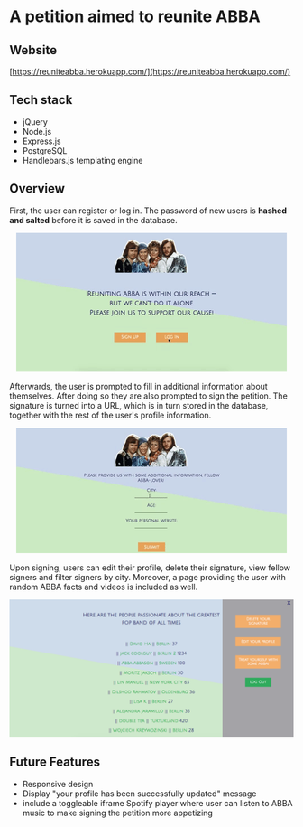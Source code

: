 A petition aimed to reunite ABBA
================== 
Website
--------
[https://reuniteabba.herokuapp.com/](https://reuniteabba.herokuapp.com/)

Tech stack
--------
- jQuery
- Node.js
- Express.js
- PostgreSQL
- Handlebars.js templating engine

Overview
--------
First, the user can register or log in. The password of new users is **hashed and salted** before it is saved in the database.

<p align="center">
  <img src="petition_showcase1.gif"/>
</p>

Afterwards, the user is prompted to fill in additional information about themselves. After doing so they are also prompted to sign the petition. The signature is turned into a URL, which is in turn stored in the database, together with the rest of the user's profile information.
<p align="center">
  <img src="petition_showcase2.gif"/>
</p>

Upon signing, users can edit their profile, delete their signature, view fellow signers and filter signers by city. Moreover, a page providing the user with random ABBA facts and videos is included as well.
<p align="center">
  <img src="petition_showcase3.png";"/>
</p>

Future Features
--------
- Responsive design
- Display "your profile has been successfully updated" message
- include a toggleable iframe Spotify player where user can listen to ABBA music to make signing the petition more appetizing
